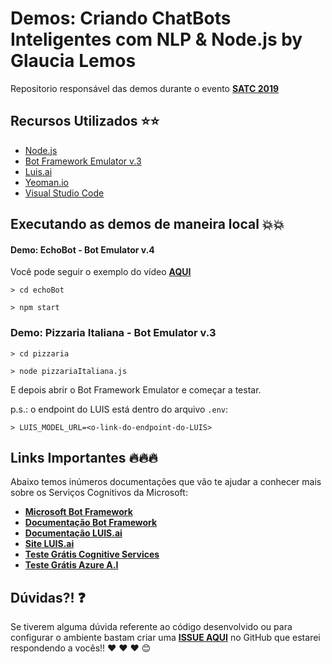# Demos: Criando ChatBots Inteligentes com NLP & Node.js by Glaucia Lemos

Repositorio responsável das demos durante o evento  **[SATC 2019](https://www.sympla.com.br/chatbots-mais-inteligentes-com-luis-nodejs--microsoft-bot-framework-com-glaucia-lemos__484467)**

## Recursos Utilizados ⭐️⭐️

- [Node.js](https://nodejs.org/en/)
- [Bot Framework Emulator v.3](https://github.com/Microsoft/BotFramework-Emulator/releases)
- [Luis.ai](https://luis.ai/home)
- [Yeoman.io](https://yeoman.io/)
- [Visual Studio Code](https://code.visualstudio.com/?wt.mc_id=demo-satc-nlp-chatbot-github-gllemos)

## Executando as demos de maneira local 💥💥

#### Demo: EchoBot - Bot Emulator v.4

Você pode seguir o exemplo do vídeo **[AQUI](https://youtu.be/rGIpClavZKY)**

```
> cd echoBot
```

```
> npm start
```

### Demo: Pizzaria Italiana - Bot Emulator v.3

```
> cd pizzaria
```

```
> node pizzariaItaliana.js
```

E depois abrir o Bot Framework Emulator e começar a testar.

p.s.: o endpoint do LUIS está dentro do arquivo `.env`:

```
> LUIS_MODEL_URL=<o-link-do-endpoint-do-LUIS>
```

## Links Importantes 🔥🔥🔥

Abaixo temos inúmeros documentações que vão te ajudar a conhecer mais sobre os Serviços Cognitivos da Microsoft:

- **[Microsoft Bot Framework](https://dev.botframework.com/?wt.mc_id=demo-satc-nlp-chatbot-github-gllemos)**
- **[Documentação Bot Framework](https://docs.microsoft.com/es-es/azure/bot-service/?view=azure-bot-service-4.0&?wt.mc_id=demo-satc-nlp-chatbot-github-gllemos)**
- **[Documentação LUIS.ai](https://docs.microsoft.com/es-es/azure/bot-service/?view=azure-bot-service-4.0&?wt.mc_id=demo-satc-nlp-chatbot-github-gllemos)**
- **[Site LUIS.ai](https://luis.ai/home)**
- **[Teste Grátis Cognitive Services](https://azure.microsoft.com/es-es/services/cognitive-services/?wt.mc_id=demo-satc-nlp-chatbot-github-gllemos)**
- **[Teste Grátis Azure A.I](https://azure.microsoft.com/pt-br/free/ai/?wt.mc_id=demo-satc-nlp-chatbot-github-gllemos)**

## Dúvidas?! ❓

Se tiverem alguma dúvida referente ao código desenvolvido ou para configurar o ambiente bastam criar uma **[ISSUE AQUI](https://github.com/glaucia86/demo-satc-nlp-chatbot/issues)** no GitHub que estarei respondendo a vocês!! ❤️ ❤️ ❤️ 😊
